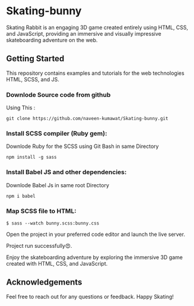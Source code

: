 # Skating-bunny
Skating Rabbit is an engaging 3D game created entirely using HTML, CSS, and JavaScript, providing an immersive and visually impressive skateboarding adventure on the web.

## Getting Started
This repository contains examples and tutorials for the web technologies HTML, SCSS, and JS.

### Downlode Source code from github
Using This : 

```
git clone https://github.com/naveen-kumawat/Skating-bunny.git
```
### Install SCSS compiler (Ruby gem): 
Downlode Ruby for the SCSS using Git Bash in same Directory 
```
npm install -g sass
```
### Install Babel JS and other dependencies:
Downlode Babel Js  in same root Directory 
```
npm i babel
```

### Map SCSS file to HTML:

```
$ sass --watch bunny.scss:bunny.css
```
Open the project in your preferred code editor and launch the live server.

Project run successfully😍.

Enjoy the skateboarding adventure by exploring the immersive 3D game created with HTML, CSS, and JavaScript.
## Acknowledgements
Feel free to reach out for any questions or feedback.
Happy Skating!


